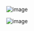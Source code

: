 ![image](https://github.com/user-attachments/assets/43bccb89-4948-4026-9e7a-248c27e43eef)


![image](https://github.com/user-attachments/assets/6f256bb4-b583-4fa0-a3fe-667755acfc3a)
